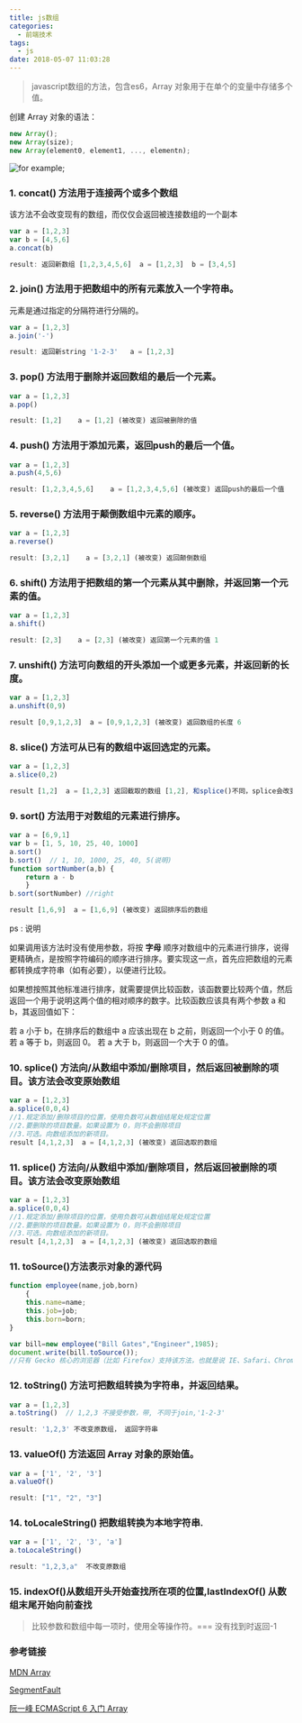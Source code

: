 ```yaml
---
title: js数组
categories:
  - 前端技术
tags:
  - js
date: 2018-05-07 11:03:28
---
```


> javascript数组的方法，包含es6，Array 对象用于在单个的变量中存储多个值。

<!-- more -->

创建 Array 对象的语法：

```js
new Array();
new Array(size);
new Array(element0, element1, ..., elementn);
```
![for example](/img/js/array1.png);

### 1. concat() 方法用于连接两个或多个数组

该方法不会改变现有的数组，而仅仅会返回被连接数组的一个副本

```js
var a = [1,2,3]
var b = [4,5,6]
a.concat(b)

result: 返回新数组 [1,2,3,4,5,6]  a = [1,2,3]  b = [3,4,5]
```

### 2. join() 方法用于把数组中的所有元素放入一个字符串。

元素是通过指定的分隔符进行分隔的。

```js
var a = [1,2,3]
a.join('-')

result: 返回新string '1-2-3'   a = [1,2,3]
```

### 3. pop() 方法用于删除并返回数组的最后一个元素。

```js
var a = [1,2,3]
a.pop()

result: [1,2]    a = [1,2] (被改变) 返回被删除的值
```
### 4. push() 方法用于添加元素，返回push的最后一个值。

```js
var a = [1,2,3]
a.push(4,5,6)

result: [1,2,3,4,5,6]    a = [1,2,3,4,5,6] (被改变) 返回push的最后一个值
```

### 5. reverse() 方法用于颠倒数组中元素的顺序。

```js
var a = [1,2,3]
a.reverse()

result: [3,2,1]    a = [3,2,1] (被改变) 返回颠倒数组
```
### 6. shift() 方法用于把数组的第一个元素从其中删除，并返回第一个元素的值。

```js
var a = [1,2,3]
a.shift()

result: [2,3]    a = [2,3] (被改变) 返回第一个元素的值 1
```
### 7. unshift() 方法可向数组的开头添加一个或更多元素，并返回新的长度。

```js
var a = [1,2,3]
a.unshift(0,9)

result [0,9,1,2,3]  a = [0,9,1,2,3] (被改变) 返回数组的长度 6
```

### 8. slice() 方法可从已有的数组中返回选定的元素。

```js
var a = [1,2,3]
a.slice(0,2)

result [1,2]  a = [1,2,3] 返回截取的数组 [1,2], 和splice()不同，splice会改变原数组
```

### 9. sort() 方法用于对数组的元素进行排序。

```js
var a = [6,9,1]
var b = [1, 5, 10, 25, 40, 1000]
a.sort()
b.sort()  // 1, 10, 1000, 25, 40, 5(说明)
function sortNumber(a,b) {
    return a - b
    }
b.sort(sortNumber) //right

result [1,6,9]  a = [1,6,9] (被改变) 返回排序后的数组

```

ps : 说明

如果调用该方法时没有使用参数，将按 **字母** 顺序对数组中的元素进行排序，说得更精确点，是按照字符编码的顺序进行排序。要实现这一点，首先应把数组的元素都转换成字符串（如有必要），以便进行比较。

如果想按照其他标准进行排序，就需要提供比较函数，该函数要比较两个值，然后返回一个用于说明这两个值的相对顺序的数字。比较函数应该具有两个参数 a 和 b，其返回值如下：

若 a 小于 b，在排序后的数组中 a 应该出现在 b 之前，则返回一个小于 0 的值。
若 a 等于 b，则返回 0。
若 a 大于 b，则返回一个大于 0 的值。

### 10. splice() 方法向/从数组中添加/删除项目，然后返回被删除的项目。该方法会改变原始数组

```js
var a = [1,2,3]
a.splice(0,0,4)  
//1.规定添加/删除项目的位置，使用负数可从数组结尾处规定位置
//2.要删除的项目数量。如果设置为 0，则不会删除项目
//3.可选。向数组添加的新项目。
result [4,1,2,3]  a = [4,1,2,3] (被改变) 返回选取的数组
```
### 11. splice() 方法向/从数组中添加/删除项目，然后返回被删除的项目。该方法会改变原始数组

```js
var a = [1,2,3]
a.splice(0,0,4)  
//1.规定添加/删除项目的位置，使用负数可从数组结尾处规定位置
//2.要删除的项目数量。如果设置为 0，则不会删除项目
//3.可选。向数组添加的新项目。
result [4,1,2,3]  a = [4,1,2,3] (被改变) 返回选取的数组
```

### 11. toSource()方法表示对象的源代码

```js
function employee(name,job,born)
    {
    this.name=name;
    this.job=job;
    this.born=born;
}

var bill=new employee("Bill Gates","Engineer",1985);
document.write(bill.toSource());
//只有 Gecko 核心的浏览器（比如 Firefox）支持该方法，也就是说 IE、Safari、Chrome、Opera 等浏览器均不支持该方法。
```

### 12. toString() 方法可把数组转换为字符串，并返回结果。

```js
var a = [1,2,3]
a.toString()  // 1,2,3 不接受参数，带, 不同于join,'1-2-3'

result: '1,2,3' 不改变原数组， 返回字符串
```

### 13. valueOf() 方法返回 Array 对象的原始值。

```js
var a = ['1', '2', '3']
a.valueOf() 

result: ["1", "2", "3"] 
```
### 14. toLocaleString() 把数组转换为本地字符串.

```js
var a = ['1', '2', '3', 'a']
a.toLocaleString() 

result: "1,2,3,a"  不改变原数组
```

### 15. indexOf()从数组开头开始查找所在项的位置,lastIndexOf() 从数组末尾开始向前查找

> 比较参数和数组中每一项时，使用全等操作符。=== 没有找到时返回-1

### 参考链接

[MDN Array](https://developer.mozilla.org/zh-CN/docs/Web/JavaScript/Reference/Global_Objects/Array)

[SegmentFault](https://segmentfault.com/a/1190000005029014)

[阮一峰 ECMAScript 6 入门 Array](http://es6.ruanyifeng.com/#docs/array)

